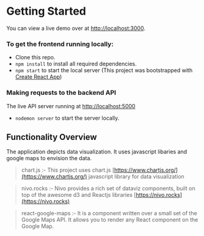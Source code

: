 # Getting Started

You can view a live demo over at [http://localhost:3000](http://localhost:3000).

### To get the frontend running locally:

- Clone this repo.
- `npm install` to install all required dependencies.
- `npm start` to start the local server (This project was bootstrapped with [Create React App](https://github.com/facebook/create-react-app))

### Making requests to the backend API

The live API server running at [http://localhost:5000](http://localhost:5000)

- `nodemon server` to start the server locally.

## Functionality Overview

The application depicts data visualization. It uses javascript libaries and google maps to envision the data.

> chart.js :-
> This project uses chart.js [https://www.chartjs.org/](https://www.chartjs.org/) javascript library for data visualization

> nivo.rocks :-
> Nivo provides a rich set of dataviz components, built on top of the awesome d3 and Reactjs libraries [https://nivo.rocks](https://nivo.rocks)

> react-google-maps :- It is a component written over a small set of the Google Maps API. It allows you to render any React component on the Google Map.
